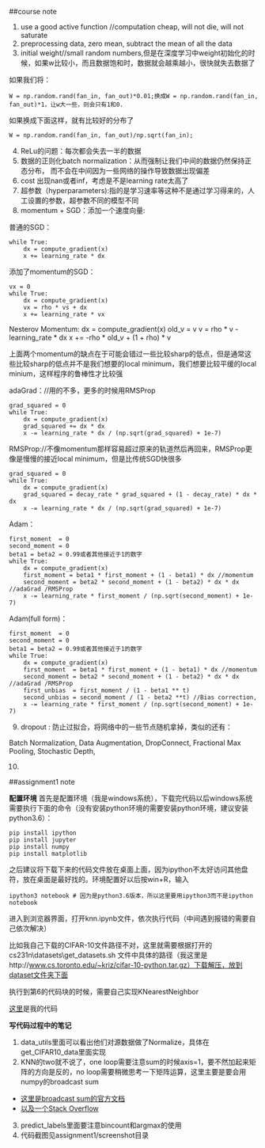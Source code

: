 ##course note

1. use a good active function //computation cheap, will not die, will not saturate
2. preprocessing data, zero mean, subtract the mean of all the data
3. initial weight//small random numbers,但是在深度学习中weight初始化的时候，如果w比较小，而且数据饱和时，数据就会越乘越小，很快就失去数据了

如果我们将：

    W = np.random.rand(fan_in, fan_out)*0.01;换成W = np.random.rand(fan_in, fan_out)*1，让w大一些，则会只有1和0.

如果换成下面这样，就有比较好的分布了

    W = np.random.rand(fan_in, fan_out)/np.sqrt(fan_in);

4. ReLu的问题：每次都会失去一半的数据
5. 数据的正则化batch normalization：从而强制让我们中间的数据仍然保持正态分布， 而不会在中间因为一些网络的操作导致数据出现偏差
6. cost 出现nan或者inf，考虑是不是learning rate太高了
7. 超参数（hyperparameters):指的是学习速率等这种不是通过学习得来的，人工设置的参数，超参数不同的模型不同
8. momentum + SGD：添加一个速度向量:

普通的SGD：

    while True:
        dx = compute_gradient(x)
        x += learning_rate * dx

添加了momentum的SGD：

    vx = 0
    while True:
        dx = compute_gradient(x)
        vx = rho * vs + dx
        x += learning_rate * vx

Nesterov Momentum:
    dx    = compute_gradient(x)
    old_v = v
    v     = rho * v -learning_rate * dx
    x    += -rho * old_v + (1 + rho) * v

上面两个momentum的缺点在于可能会错过一些比较sharp的低点，但是通常这些比较sharp的低点并不是我们想要的local minimum，我们想要比较平缓的local minium，这样程序的鲁棒性才比较强

adaGrad：//用的不多，更多的时候用RMSProp
    
    grad_squared = 0
    while True:
        dx = compute_gradient(x)
        grad_squared += dx * dx
        x -= learning_rate * dx / (np.sqrt(grad_squared) + 1e-7)

RMSProp://不像momentum那样容易超过原来的轨道然后再回来，RMSProp更像是慢慢的接近local minimum，但是比传统SGD快很多

    grad_squared = 0
    while True:
        dx = compute_gradient(x)
        grad_squared = decay_rate * grad_squared + (1 - decay_rate) * dx * dx
        x -= learning_rate * dx / (np.sqrt(grad_squared) + 1e-7)

Adam：

    first_moment  = 0
    second_moment = 0
    beta1 = beta2 = 0.99或者其他接近于1的数字
    while True:
        dx = compute_gradient(x)
        first_moment = beta1 * first_moment + (1 - beta1) * dx //momentum
        second_moment = beta2 * second_moment + (1 - beta2) * dx * dx       //adaGrad /RMSProp
        x -= learning_rate * first_moment / (np.sqrt(second_moment) + 1e-7)


Adam(full form)：

    first_moment  = 0
    second_moment = 0
    beta1 = beta2 = 0.99或者其他接近于1的数字
    while True:
        dx = compute_gradient(x)
        first_moment  = beta1 * first_moment + (1 - beta1) * dx //momentum
        second_moment = beta2 * second_moment + (1 - beta2) * dx * dx       //adaGrad /RMSProp
        first_unbias  = first_moment / (1 - beta1 ** t)
        second_unbias = second_moment / (1 - beta2 **t) //Bias correction, 
        x -= learning_rate * first_moment / (np.sqrt(second_moment) + 1e-7)

9. dropout : 防止过拟合，将网络中的一些节点随机拿掉，类似的还有：

Batch Normalization,
Data Augmentation,
DropConnect,
Fractional Max Pooling,
Stochastic Depth,

10. 

##assignment1 note

**配置环境**
首先是配置环境（我是windows系统），下载完代码以后windows系统需要执行下面的命令（没有安装python环境的需要安装python环境，建议安装python3.6）：
    
    pip install ipython
    pip install jupyter
    pip install numpy
    pip install matplotlib

之后建议将下载下来的代码文件放在桌面上面，因为ipython不太好访问其他盘符，放在桌面是最好找的。环境配置好以后按win+R，输入

    ipython3 notebook # 因为是python3.6版本，所以这里要用ipython3而不是ipython notebook

进入到浏览器界面，打开knn.ipynb文件，依次执行代码（中间遇到报错的需要自己依次解决）

比如我自己下载的CIFAR-10文件路径不对，这里就需要根据打开的 cs231n\datasets\get_datasets.sh 文件中具体的路径（我这里是http://www.cs.toronto.edu/~kriz/cifar-10-python.tar.gz）下载解压，放到dataset文件夹下面

执行到第6的代码块的时候，需要自己实现KNearestNeighbor

[这里](https://github.com/Tianji95/CS231n-Assignment-Solutions-Spring-2018/blob/master/assignment1/cs231n/classifiers/k_nearest_neighbor.py)是我的代码


**写代码过程中的笔记**
1. data_utils里面可以看出他们对源数据做了Normalize，具体在get_CIFAR10_data里面实现
2. KNN的two就不说了，one loop需要注意sum的时候axis=1，要不然加起来矩阵的方向是反的，no loop需要稍微思考一下矩阵运算，这里主要是要会用numpy的broadcast sum
+ [这里是broadcast sum的官方文档](https://docs.scipy.org/doc/numpy-1.13.0/user/basics.broadcasting.html)
+ [以及一个Stack Overflow](https://stackoverflow.com/questions/27948363/numpy-broadcast-to-perform-euclidean-distance-vectorized?utm_medium=organic&utm_source=google_rich_qa&utm_campaign=google_rich_qa)
3. predict_labels里面要注意bincount和argmax的使用
4. 代码截图见assignment1/screenshot目录

